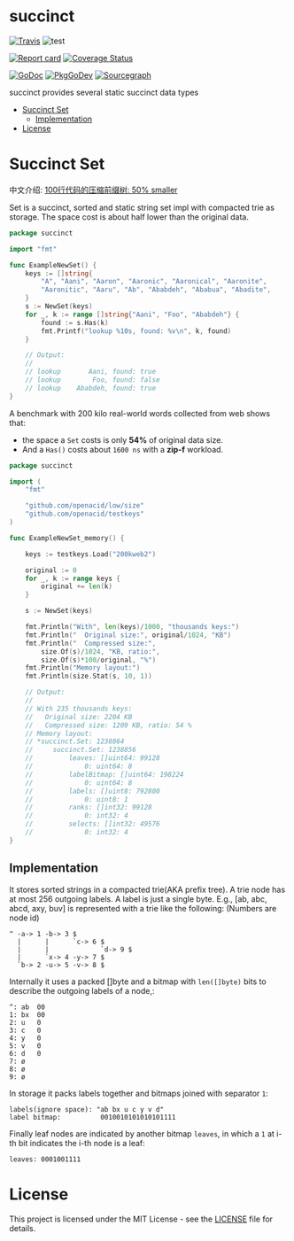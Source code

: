 # succinct

[![Travis](https://travis-ci.com/openacid/succinct.svg?branch=main)](https://travis-ci.com/openacid/succinct)
![test](https://github.com/openacid/succinct/workflows/test/badge.svg)

[![Report card](https://goreportcard.com/badge/github.com/openacid/succinct)](https://goreportcard.com/report/github.com/openacid/succinct)
[![Coverage Status](https://coveralls.io/repos/github/openacid/succinct/badge.svg?branch=main&service=github)](https://coveralls.io/github/openacid/succinct?branch=main&service=github)

[![GoDoc](https://godoc.org/github.com/openacid/succinct?status.svg)](http://godoc.org/github.com/openacid/succinct)
[![PkgGoDev](https://pkg.go.dev/badge/github.com/openacid/succinct)](https://pkg.go.dev/github.com/openacid/succinct)
[![Sourcegraph](https://sourcegraph.com/github.com/openacid/succinct/-/badge.svg)](https://sourcegraph.com/github.com/openacid/succinct?badge)

succinct provides several static succinct data types

<!-- START doctoc generated TOC please keep comment here to allow auto update -->
<!-- DON'T EDIT THIS SECTION, INSTEAD RE-RUN doctoc TO UPDATE -->


- [Succinct Set](#succinct-set)
  - [Implementation](#implementation)
- [License](#license)

<!-- END doctoc generated TOC please keep comment here to allow auto update -->

# Succinct Set

中文介绍: [100行代码的压缩前缀树: 50% smaller](https://blog.openacid.com/algo/succinctset/)

Set is a succinct, sorted and static string set impl with compacted trie as
storage. The space cost is about half lower than the original data.

```go
package succinct

import "fmt"

func ExampleNewSet() {
	keys := []string{
		"A", "Aani", "Aaron", "Aaronic", "Aaronical", "Aaronite",
		"Aaronitic", "Aaru", "Ab", "Ababdeh", "Ababua", "Abadite",
	}
	s := NewSet(keys)
	for _, k := range []string{"Aani", "Foo", "Ababdeh"} {
		found := s.Has(k)
		fmt.Printf("lookup %10s, found: %v\n", k, found)
	}

	// Output:
	//
	// lookup       Aani, found: true
	// lookup        Foo, found: false
	// lookup    Ababdeh, found: true
}
```

A benchmark with 200 kilo real-world words collected from web shows that:
- the space a `Set` costs is only **54%** of original data size.
- And a `Has()` costs about `1600 ns` with a **zip-f** workload.

```go
package succinct

import (
	"fmt"

	"github.com/openacid/low/size"
	"github.com/openacid/testkeys"
)

func ExampleNewSet_memory() {

	keys := testkeys.Load("200kweb2")

	original := 0
	for _, k := range keys {
		original += len(k)
	}

	s := NewSet(keys)

	fmt.Println("With", len(keys)/1000, "thousands keys:")
	fmt.Println("  Original size:", original/1024, "KB")
	fmt.Println("  Compressed size:",
		size.Of(s)/1024, "KB, ratio:",
		size.Of(s)*100/original, "%")
	fmt.Println("Memory layout:")
	fmt.Println(size.Stat(s, 10, 1))

	// Output:
	//
	// With 235 thousands keys:
	//   Original size: 2204 KB
	//   Compressed size: 1209 KB, ratio: 54 %
	// Memory layout:
	// *succinct.Set: 1238864
	//     succinct.Set: 1238856
	//         leaves: []uint64: 99128
	//             0: uint64: 8
	//         labelBitmap: []uint64: 198224
	//             0: uint64: 8
	//         labels: []uint8: 792800
	//             0: uint8: 1
	//         ranks: []int32: 99128
	//             0: int32: 4
	//         selects: []int32: 49576
	//             0: int32: 4
}
```

## Implementation

It stores sorted strings in a compacted trie(AKA prefix tree). A trie node has
at most 256 outgoing labels. A label is just a single byte. E.g., [ab, abc,
abcd, axy, buv] is represented with a trie like the following: (Numbers are node
id)

    ^ -a-> 1 -b-> 3 $
      |      |      `c-> 6 $
      |      |             `d-> 9 $
      |      `x-> 4 -y-> 7 $
      `b-> 2 -u-> 5 -v-> 8 $

Internally it uses a packed []byte and a bitmap with `len([]byte)` bits to
describe the outgoing labels of a node,:

    ^: ab  00
    1: bx  00
    2: u   0
    3: c   0
    4: y   0
    5: v   0
    6: d   0
    7: ø
    8: ø
    9: ø

In storage it packs labels together and bitmaps joined with separator `1`:

    labels(ignore space): "ab bx u c y v d"
    label bitmap:          0010010101010101111

Finally leaf nodes are indicated by another bitmap `leaves`, in which a `1` at
i-th bit indicates the i-th node is a leaf:

    leaves: 0001001111

# License

This project is licensed under the MIT License - see the [LICENSE](LICENSE) file for details.